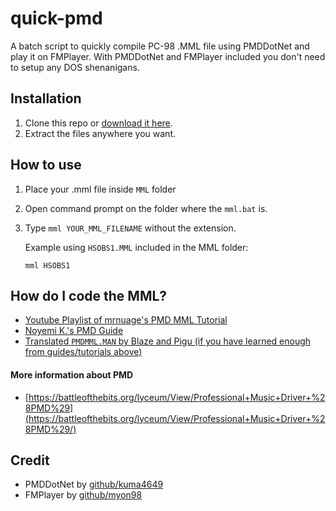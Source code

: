 # quick-pmd
A batch script to quickly compile PC-98 .MML file using PMDDotNet and play it on FMPlayer. With PMDDotNet and FMPlayer included you don't need to setup any DOS shenanigans.

## Installation
1. Clone this repo or [download it here](https://github.com/rzf45/quick-pmd/archive/refs/heads/main.zip).
2. Extract the files anywhere you want.

## How to use
1. Place your .mml file inside `MML` folder
2. Open command prompt on the folder where the `mml.bat` is.
3. Type `mml YOUR_MML_FILENAME` without the extension.

    Example using `HSOBS1.MML` included in the MML folder:
    ```
    mml HSOBS1
    ```
    
## How do I code the MML?
- [Youtube Playlist of mrnuage's PMD MML Tutorial](https://www.youtube.com/playlist?list=PLjDRNwIwhN8cgC0kppyueT_mplN-Wxc-r)
- [Noyemi K.'s PMD Guide](https://web.archive.org/web/20211121010954/https://delmunsoft.com/PMD%20Programming.html)
- [Translated `PMDMML.MAN` by Blaze and Pigu (if you have learned enough from guides/tutorials above)](https://pigu-a.github.io/pmddocs/pmdmml.htm)

#### More information about PMD
- [https://battleofthebits.org/lyceum/View/Professional+Music+Driver+%28PMD%29](https://battleofthebits.org/lyceum/View/Professional+Music+Driver+%28PMD%29/)

## Credit
- PMDDotNet by [github/kuma4649](https://github.com/kuma4649)
- FMPlayer by [github/myon98](https://github.com/myon98)

